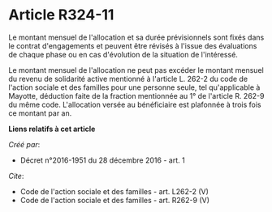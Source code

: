 # Article R324-11

Le montant mensuel de l'allocation et sa durée prévisionnels sont fixés dans le contrat d'engagements et peuvent être révisés
à l'issue des évaluations de chaque phase ou en cas d'évolution de la situation de l'intéressé. 

Le montant mensuel de l'allocation ne peut pas excéder le montant mensuel du revenu de solidarité active mentionné à
l'article L. 262-2 du code de l'action sociale et des familles pour une personne seule, tel qu'applicable à Mayotte,
déduction faite de la fraction mentionnée au 1° de l'article R. 262-9 du même code. L'allocation versée au bénéficiaire est
plafonnée à trois fois ce montant par an.

**Liens relatifs à cet article**

_Créé par_:

  - Décret n°2016-1951 du 28 décembre 2016 - art. 1

_Cite_:

  - Code de l'action sociale et des familles - art. L262-2 (V)
  - Code de l'action sociale et des familles - art. R262-9 (V)
